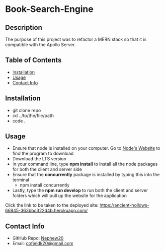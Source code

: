 # Book-Search-Engine

## Description
  
The purpose of this project was to refactor a MERN stack so that it is compatible with the Apollo Server.

 ## Table of Contents 
   - [Installation](#installation)
   - [Usage](#usage)
   - [Contact Info](#contact-info)


## Installation
  
- git clone repo
- cd ../to/the/file/path
- code .

## Usage 

- Ensure that node is installed on your computer. Go to [Node's Website](https://nodejs.org/en) to find the program to download
- Download the LTS version 
- In your command line, type **npm install** to install all the node packages for both the client and server side
- Ensure that the **concurrently** package is installed by typing this into the terminal 
    - npm install concurrently 
- Lastly, type the **npm run develop** to run both the client and server folders which will pull up the website for the application

Click the link to be taken to the deployed site: https://ancient-hollows-66845-363bbc322d4b.herokuapp.com/

## Contact Info

- GitHub Repo: [Nephew20](https://github.com/Nephew20?tab=repositories)
- Email: cofieldk20@gmail.com
